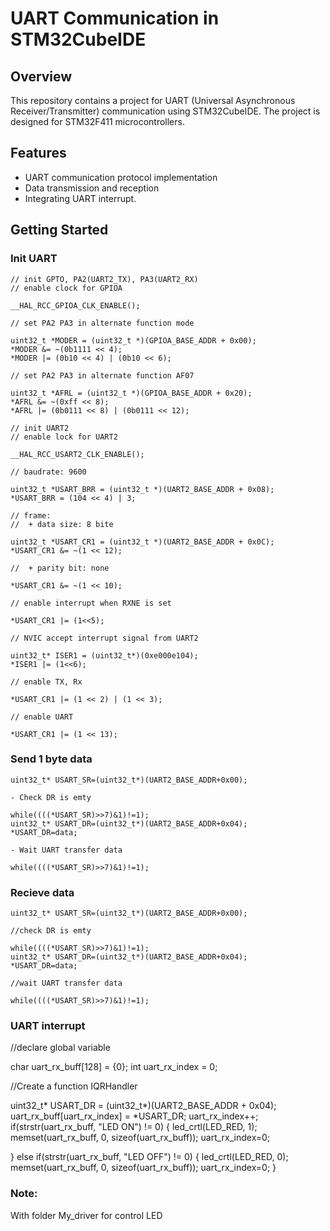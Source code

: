 # UART Communication in STM32CubeIDE

## Overview
This repository contains a project for UART (Universal Asynchronous Receiver/Transmitter) communication using STM32CubeIDE. The project is designed for STM32F411 microcontrollers.

## Features
- UART communication protocol implementation
- Data transmission and reception
- Integrating UART interrupt.

## Getting Started
### Init UART

    // init GPTO, PA2(UART2_TX), PA3(UART2_RX)
    // enable clock for GPIOA
    
    __HAL_RCC_GPIOA_CLK_ENABLE();
    
    // set PA2 PA3 in alternate function mode
    
    uint32_t *MODER = (uint32_t *)(GPIOA_BASE_ADDR + 0x00);
    *MODER &= ~(0b1111 << 4);
    *MODER |= (0b10 << 4) | (0b10 << 6);
    
    // set PA2 PA3 in alternate function AF07
    
    uint32_t *AFRL = (uint32_t *)(GPIOA_BASE_ADDR + 0x20);
    *AFRL &= ~(0xff << 8);
    *AFRL |= (0b0111 << 8) | (0b0111 << 12);
    
    // init UART2
    // enable lock for UART2
    
    __HAL_RCC_USART2_CLK_ENABLE();
    
    // baudrate: 9600
    
    uint32_t *USART_BRR = (uint32_t *)(UART2_BASE_ADDR + 0x08);
    *USART_BRR = (104 << 4) | 3;
    
    // frame:
    //  + data size: 8 bite
    
    uint32_t *USART_CR1 = (uint32_t *)(UART2_BASE_ADDR + 0x0C);
    *USART_CR1 &= ~(1 << 12);
    
    //  + parity bit: none
    
    *USART_CR1 &= ~(1 << 10);
    
    // enable interrupt when RXNE is set
    
    *USART_CR1 |= (1<<5);
    
    // NVIC accept interrupt signal from UART2
    
    uint32_t* ISER1 = (uint32_t*)(0xe000e104);
    *ISER1 |= (1<<6);
    
    // enable TX, Rx
    
    *USART_CR1 |= (1 << 2) | (1 << 3);
    
    // enable UART
    
    *USART_CR1 |= (1 << 13);


### Send 1 byte data

    uint32_t* USART_SR=(uint32_t*)(UART2_BASE_ADDR+0x00);

    - Check DR is emty
    
    while((((*USART_SR)>>7)&1)!=1);
    uint32_t* USART_DR=(uint32_t*)(UART2_BASE_ADDR+0x04);
    *USART_DR=data;
    
    - Wait UART transfer data
    
    while((((*USART_SR)>>7)&1)!=1);

### Recieve data

    uint32_t* USART_SR=(uint32_t*)(UART2_BASE_ADDR+0x00);

    //check DR is emty
    
    while((((*USART_SR)>>7)&1)!=1);
    uint32_t* USART_DR=(uint32_t*)(UART2_BASE_ADDR+0x04);
    *USART_DR=data;
    
    //wait UART transfer data
    
    while((((*USART_SR)>>7)&1)!=1);
    
### UART interrupt
//declare global variable

char uart_rx_buff[128] = {0};
int uart_rx_index = 0;

//Create a function IQRHandler

uint32_t* USART_DR = (uint32_t*)(UART2_BASE_ADDR + 0x04);
uart_rx_buff[uart_rx_index] = *USART_DR;
uart_rx_index++;
if(strstr(uart_rx_buff, "LED ON") != 0) 
{
		led_crtl(LED_RED, 1);
		memset(uart_rx_buff, 0, sizeof(uart_rx_buff));
		uart_rx_index=0;

}
	else if(strstr(uart_rx_buff, "LED OFF") != 0) 
 {
		led_crtl(LED_RED, 0);
		memset(uart_rx_buff, 0, sizeof(uart_rx_buff));
		uart_rx_index=0;
  }

### Note:
With folder My_driver for control LED



